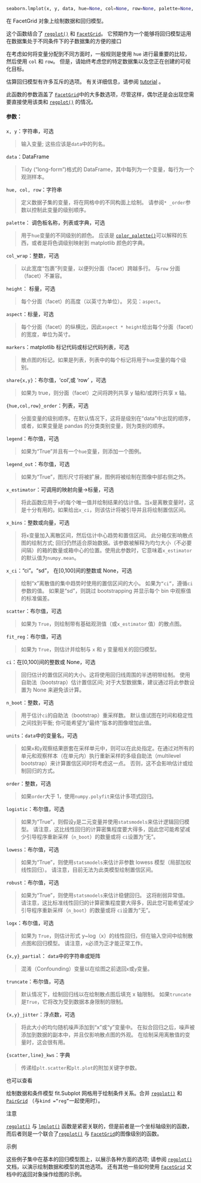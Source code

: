```py
seaborn.lmplot(x, y, data, hue=None, col=None, row=None, palette=None, col_wrap=None, height=5, aspect=1, markers='o', sharex=True, sharey=True, hue_order=None, col_order=None, row_order=None, legend=True, legend_out=True, x_estimator=None, x_bins=None, x_ci='ci', scatter=True, fit_reg=True, ci=95, n_boot=1000, units=None, order=1, logistic=False, lowess=False, robust=False, logx=False, x_partial=None, y_partial=None, truncate=False, x_jitter=None, y_jitter=None, scatter_kws=None, line_kws=None, size=None)
```

在 FacetGrid 对象上绘制数据和回归模型。

这个函数结合了 [`regplot()`](https://seaborn.apachecn.org/#/seaborn.regplot.html?id=seaborn.regplot) 和 [`FacetGrid`](https://seaborn.apachecn.org/#/seaborn.FacetGrid.html?id=seaborn.facetgrid)。 它预期作为一个能够将回归模型运用在数据集处于不同条件下的子数据集的方便的接口

在考虑如何将变量分配到不同方面时，一般规则是使用 `hue` 进行最重要的比较，然后使用 `col` 和 `row`。 但是，请始终考虑您的特定数据集以及您正在创建的可视化目标。

估算回归模型有许多互斥的选项。 有关详细信息，请参阅 [tutorial](https://seaborn.apachecn.org/#/../tutorial/regression.html?id=regression-tutorial) 。

此函数的参数涵盖了 [`FacetGrid`](https://seaborn.apachecn.org/#/seaborn.FacetGrid.html?id=seaborn.facetgrid)中的大多数选项，尽管这样，偶尔还是会出现您需要直接使用该类和 [`regplot()`](https://seaborn.apachecn.org/#/seaborn.regplot.html?id=seaborn.regplot) 的情况。

#### 参数：

`x, y`：字符串，可选

> 输入变量; 这些应该是`data`中的列名。

`data`：DataFrame

> Tidy (“long-form”)格式的 DataFrame，其中每列为一个变量，每行为一个观测样本。

`hue, col, row`：字符串

> 定义数据子集的变量，将在网格中的不同构面上绘制。 请参阅`* _order`参数以控制此变量的级别顺序。

`palette`： 调色板名称，列表或字典，可选

> 用于`hue`变量的不同级别的颜色。 应该是 [`color_palette()`](https://seaborn.apachecn.org/#/seaborn.color_palette.html?id=seaborn.color_palette)可以解释的东西，或者是将色调级别映射到 matplotlib 颜色的字典。

`col_wrap`：整数，可选

> 以此宽度“包裹”列变量，以便列分面（facet）跨越多行。 与`row` 分面（facet）不兼容。

`height`： 标量，可选

> 每个分面（facet）的高度（以英寸为单位）。 另见：`aspect`。

`aspect`：标量，可选

> 每个分面（facet）的纵横比，因此`aspect * height`给出每个分面（facet）的宽度，单位为英寸。

`markers`：matplotlib 标记代码或标记代码列表，可选

> 散点图的标记。如果是列表，列表中的每个标记将用于`hue`变量的每个级别。

`share{x,y}`：布尔值，‘col’,或 ‘row’ ，可选

> 如果为 true，则分面（facet）之间将跨列共享 y 轴和/或跨行共享 x 轴。

`{hue,col,row}_order`：列表，可选

> 分面变量的级别顺序。在默认情况下，这将是级别在“data”中出现的顺序，或者，如果变量是 pandas 的分类类别变量，则为类别的顺序。

`legend`：布尔值，可选

> 如果为“True”并且有一个`hue`变量，则添加一个图例。

`legend_out`：布尔值，可选

> 如果为“True”，图形尺寸将被扩展，图例将被绘制在图像中部右侧之外。

`x_estimator`：可调用的映射向量->标量，可选

> 将此函数应用于`x`的每个唯一值并绘制结果的估计值。当`x`是离散变量时，这是十分有用的。如果给出`x_ci`，则该估计将被引导并且将绘制置信区间。

`x_bins`：整数或向量，可选

> 将`x`变量加入离散区间，然后估计中心趋势和置信区间。 此分箱仅影响散点图的绘制方式; 回归仍然适合原始数据。该参数被解释为均匀大小（不必要间隔）的箱的数量或箱中心的位置。使用此参数时，它意味着`x_estimator`的默认值为`numpy.mean`。

`x_ci`：“ci”。“sd”， 在[0,100]间的整数或 None，可选

> 绘制“x”离散值的集中趋势时使用的置信区间的大小。 如果为`“ci”`，遵循`ci`参数的值。 如果是“sd”，则跳过 bootstrapping 并显示每个 bin 中观察值的标准偏差。

`scatter`：布尔值，可选

> 如果为 `True`，则绘制带有基础观测值（或`x_estimator` 值）的散点图。

`fit_reg`：布尔值，可选

> 如果为 `True`，则估计并绘制与 `x` 和 `y` 变量相关的回归模型。

`ci`：在[0,100]间的整数或 None，可选

> 回归估计的置信区间的大小。这将使用回归线周围的半透明带绘制。 使用自助法（bootstrap）估计置信区间; 对于大型数据集，建议通过将此参数设置为 None 来避免该计算。

`n_boot`：整数，可选

> 用于估计`ci`的自助法（bootstrap）重采样数。 默认值试图在时间和稳定性之间找到平衡; 你可能希望为“最终”版本的图像增加此值。

`units`：`data`中的变量名，可选

> 如果`x`和`y`观察结果嵌套在采样单元中，则可以在此处指定。在通过对所有的单元和观察样本（在单元内）执行重新采样的多级自助法（multilevel bootstrap）来计算置信区间时将考虑这一点。 否则，这不会影响估计或绘制回归的方式。

`order`：整数，可选

> 如果`order`大于 1，使用`numpy.polyfit`来估计多项式回归。

`logistic`：布尔值，可选

> 如果为“True”，则假设`y`是二元变量并使用`statsmodels`来估计逻辑回归模型。 请注意，这比线性回归的计算密集程度要大得多，因此您可能希望减少引导程序重新采样（`n_boot`）的数量或将 `ci`设置为“无”。

`lowess`：布尔值，可选

> 如果为“True”，则使用`statsmodels`来估计非参数 lowess 模型（局部加权线性回归）。 请注意，目前无法为此类模型绘制置信区间。

`robust`：布尔值，可选

> 如果为“True”，则使用`statsmodels`来估计稳健回归。 这将削弱异常值。 请注意，这比标准线性回归的计算密集程度要大得多，因此您可能希望减少引导程序重新采样（`n_boot`）的数量或将 `ci`设置为“无”。

`logx`：布尔值，可选

> 如果为 `True`，则估计形式 y~log（x）的线性回归，但在输入空间中绘制散点图和回归模型。 请注意，`x`必须为正才能正常工作。

`{x,y}_partial`： `data`中的字符串或矩阵

> 混淆（Confounding）变量以在绘图之前退回`x`或`y`变量。

`truncate`：布尔值，可选

> 默认情况下，绘制回归线以在绘制散点图后填充 x 轴限制。 如果`truncate`是`True`，它将改为受到数据本身限制的限制。

`{x,y}_jitter`：浮点数，可选

> 将此大小的均匀随机噪声添加到“x”或“y”变量中。 在拟合回归之后，噪声被添加到数据的副本中，并且仅影响散点图的外观。 在绘制采用离散值的变量时，这会很有用。

`{scatter,line}_kws`：字典

> 传递给`plt.scatter`和`plt.plot`的附加关键字参数。

也可以查看

绘制数据和条件模型 fit.Subplot 网格用于绘制条件关系。合并 [`regplot()`](https://seaborn.apachecn.org/#/seaborn.regplot.html?id=seaborn.regplot) 和 [`PairGrid`](https://seaborn.apachecn.org/#/seaborn.PairGrid.html?id=seaborn.pairgrid) （与`kind =“reg”`一起使用时）。

注意

[`regplot()`](https://seaborn.apachecn.org/#/seaborn.regplot.html?id=seaborn.regplot) 与 [`lmplot()`](https://seaborn.apachecn.org/#/docs/27?id=seaborn.lmplot) 函数是紧密关联的，但是前者是一个坐标轴级别的函数，而后者则是一个联合了[`regplot()`](https://seaborn.apachecn.org/#/seaborn.regplot.html?id=seaborn.regplot) 与 [`FacetGrid`](https://seaborn.apachecn.org/#/seaborn.FacetGrid.html?id=seaborn.facetgrid)的图像级别的函数。

示例

这些例子集中在基本的回归模型图上，以展示各种方面的选项; 请参阅 [`regplot()`](https://seaborn.apachecn.org/#/seaborn.regplot.html?id=seaborn.regplot) 文档，以演示绘制数据和模型的其他选项。 还有其他一些如何使用 [`FacetGrid`](https://seaborn.apachecn.org/#/seaborn.FacetGrid.html?id=seaborn.facetgrid) 文档中的返回对象操作绘图的示例。